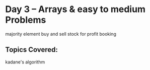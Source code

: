 # Day 3 – Arrays & easy to medium Problems
majority element 
buy and sell stock for profit booking

## Topics Covered:
kadane's algorithm 
